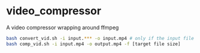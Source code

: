 # video_compressor
A video compressor wrapping around ffmpeg

```bash
bash convert_vid.sh -i input.*** -o input.mp4 # only if the input file is not in mp4 format
bash comp_vid.sh -i input.mp4 -o output.mp4 -f [target file size]
```